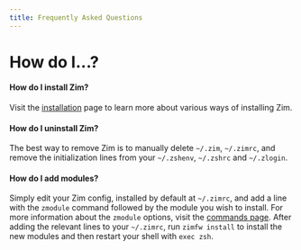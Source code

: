```yaml
---
title: Frequently Asked Questions
---
```


# How do I...?

#### How do I install Zim?

Visit the [installation](../install) page to learn more about various ways of installing Zim. 

#### How do I uninstall Zim?

The best way to remove Zim is to manually delete `~/.zim`, `~/.zimrc`, and remove the initialization lines from your `~/.zshenv`, `~/.zshrc` and `~/.zlogin`.

#### How do I add modules?

Simply edit your Zim config, installed by default at `~/.zimrc`, and add a line with the `zmodule` command followed by the module you wish to install. For more information about the `zmodule` options, visit the [commands page](../commands#zmodule). After adding the relevant lines to your `~/.zimrc`, run `zimfw install` to install the new modules and then restart your shell with `exec zsh`.

